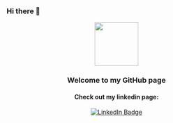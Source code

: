 ### Hi there 👋

<div id="header" align="center">
  <img src="https://pixelartmaker-data-78746291193.nyc3.digitaloceanspaces.com/image/96a034beedb086d.png" width="100"/>
  <br/>
  <h3>Welcome to my GitHub page</h3>
</div>
<div id="badges" align="center">
  <h4>Check out my linkedin page:</h4>
  <a href="https://www.linkedin.com/in/scott-shepherd-a4378570/">
    <img src="https://img.shields.io/badge/LinkedIn-blue?style=for-the-badge&logo=linkedin&logoColor=white" alt="LinkedIn Badge"/>
  </a>
  <br/>
</div>

<!--
**ScottShep86/ScottShep86** is a ✨ _special_ ✨ repository because its `README.md` (this file) appears on your GitHub profile.

Here are some ideas to get you started:

- 🔭 I’m currently working on ...
- 🌱 I’m currently learning ...
- 👯 I’m looking to collaborate on ...
- 🤔 I’m looking for help with ...
- 💬 Ask me about ...
- 📫 How to reach me: ...
- 😄 Pronouns: ...
- ⚡ Fun fact: ...
-->
